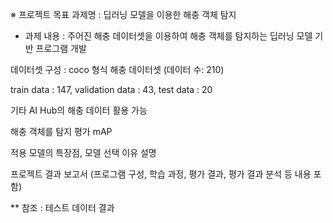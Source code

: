 ※ 프로젝트 목표
과제명 : 딥러닝 모델을 이용한 해충 객체 탐지

* 과제 내용 : 주어진 해충 데이터셋을 이용하여 해충 객체를 탐지하는 딥러닝 모델 기반 프로그램 개발

데이터셋 구성 : coco 형식 해충 데이터셋 (데이터 수: 210)

train data : 147, validation data : 43, test data : 20

기타
AI Hub의 해충 데이터 활용 가능

해충 객체를 탐지 평가 mAP

적용 모델의 특장점, 모델 선택 이유 설명

프로젝트 결과 보고서 (프로그램 구성, 학습 과정, 평가 결과, 평가 결과 분석 등 내용 포함)

** 참조 : 테스트 데이터 결과
